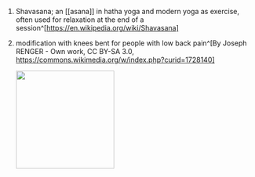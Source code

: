 1. Shavasana; an [[asana]] in hatha yoga and modern yoga as exercise, often used for relaxation at the end of a session^[https://en.wikipedia.org/wiki/Shavasana]
2. modification with knees bent for people with low back pain^[By Joseph RENGER - Own work, CC BY-SA 3.0, https://commons.wikimedia.org/w/index.php?curid=1728140]

	<img src="https://upload.wikimedia.org/wikipedia/commons/e/e0/Shavasana_gx_pli%C3%A9s.jpg" width="200" />